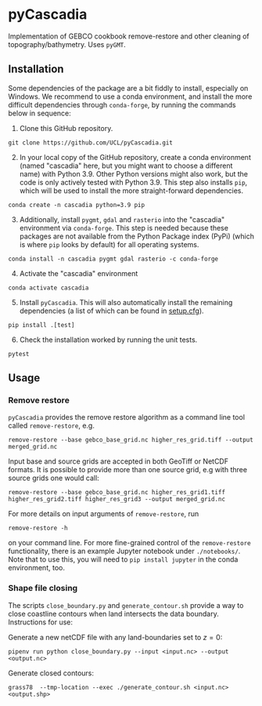# pyCascadia
Implementation of GEBCO cookbook remove-restore and other cleaning of topography/bathymetry. Uses `pyGMT`.

## Installation
Some dependencies of the package are a bit fiddly to install, especially on Windows.
We recommend to use a conda environment, and install the more difficult dependencies through `conda-forge`,
by running the commands below in sequence:
1. Clone this GitHub repository.
```
git clone https://github.com/UCL/pyCascadia.git
```
2. In your local copy of the GitHub repository, create a conda environment (named "cascadia" here, but you might want to choose a different name) with Python 3.9. Other Python versions might also work, but the code is only actively tested with Python 3.9. This step also installs `pip`, which will be used to install the more straight-forward dependencies.
```
conda create -n cascadia python=3.9 pip
```
3. Additionally, install `pygmt`, `gdal` and `rasterio` into the "cascadia" environment via `conda-forge`. This step is needed because these packages are not available from the Python Package index (PyPi) (which is where `pip` looks by default) for all operating systems.
```
conda install -n cascadia pygmt gdal rasterio -c conda-forge
```
4. Activate the "cascadia" environment
```
conda activate cascadia
```
5. Install `pyCascadia`. This will also automatically install the remaining dependencies (a list of which can be found in [setup.cfg](https://github.com/UCL/pyCascadia/blob/main/setup.cfg)).
```
pip install .[test]
```
6. Check the installation worked by running the unit tests.
```
pytest
```
## Usage

### Remove restore

`pyCascadia` provides the remove restore algorithm as a command line tool called `remove-restore`, e.g.
```
remove-restore --base gebco_base_grid.nc higher_res_grid.tiff --output merged_grid.nc
```
Input base and source grids are accepted in both GeoTiff or NetCDF formats. It is possible to provide more than one source grid, e.g with three source grids one would call:
```
remove-restore --base gebco_base_grid.nc higher_res_grid1.tiff higher_res_grid2.tiff higher_res_grid3 --output merged_grid.nc
```

For more details on input arguments of `remove-restore`, run
```
remove-restore -h
```
on your command line.
For more fine-grained control of the `remove-restore` functionality, there is an example Jupyter notebook under `./notebooks/`. Note that to use this, you will need to `pip install jupyter` in the conda environment, too.

### Shape file closing

The scripts `close_boundary.py` and `generate_contour.sh` provide a way to close coastline contours when land intersects the data boundary. Instructions for use:

Generate a new netCDF file with any land-boundaries set to $z=0$:

`pipenv run python close_boundary.py --input <input.nc> --output <output.nc>`

Generate closed contours:

`grass78  --tmp-location --exec ./generate_contour.sh <input.nc> <output.shp>`

